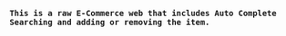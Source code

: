 ### `This is a raw E-Commerce web that includes Auto Complete Searching and adding or removing the item.`
